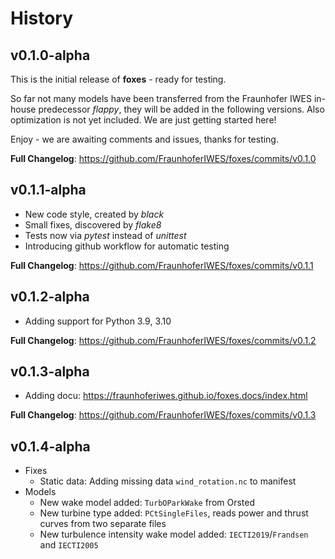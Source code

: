 # History

## v0.1.0-alpha

This is the initial release of **foxes** - ready for testing.

So far not many models have been transferred from the Fraunhofer IWES in-house predecessor *flappy*, they will be added in the following versions. Also optimization is not yet included. We are just getting started here!

Enjoy - we are awaiting comments and issues, thanks for testing.

**Full Changelog**: https://github.com/FraunhoferIWES/foxes/commits/v0.1.0

## v0.1.1-alpha

- New code style, created by *black*
- Small fixes, discovered by *flake8*
- Tests now via *pytest* instead of *unittest*
- Introducing github workflow for automatic testing

**Full Changelog**: https://github.com/FraunhoferIWES/foxes/commits/v0.1.1

## v0.1.2-alpha

- Adding support for Python 3.9, 3.10

**Full Changelog**: https://github.com/FraunhoferIWES/foxes/commits/v0.1.2

## v0.1.3-alpha

- Adding docu: https://fraunhoferiwes.github.io/foxes.docs/index.html

**Full Changelog**: https://github.com/FraunhoferIWES/foxes/commits/v0.1.3

## v0.1.4-alpha

- Fixes
    - Static data: Adding missing data `wind_rotation.nc` to manifest
- Models
    - New wake model added: `TurbOParkWake` from Orsted
    - New turbine type added: `PCtSingleFiles`, reads power and thrust curves from two separate files
    - New turbulence intensity wake model added: `IECTI2019`/`Frandsen` and `IECTI2005`

